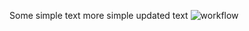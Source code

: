 Some simple text
more simple updated text
![workflow](https://github.com/<UserName>/<RepositoryName>/actions/workflows/main.yml/badge.svg)